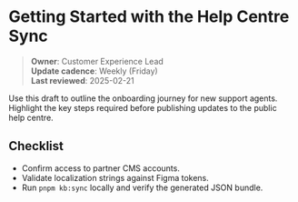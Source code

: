# Getting Started with the Help Centre Sync

> **Owner**: Customer Experience Lead \
> **Update cadence**: Weekly (Friday) \
> **Last reviewed**: 2025-02-21

Use this draft to outline the onboarding journey for new support agents.
Highlight the key steps required before publishing updates to the public help
centre.

## Checklist

- Confirm access to partner CMS accounts.
- Validate localization strings against Figma tokens.
- Run `pnpm kb:sync` locally and verify the generated JSON bundle.
